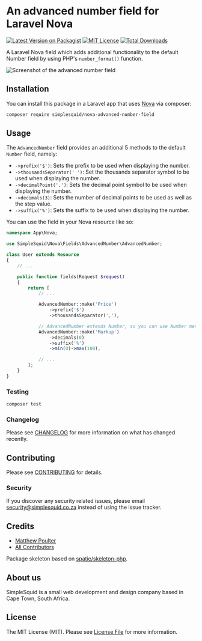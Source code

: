 # An advanced number field for Laravel Nova

[![Latest Version on Packagist](https://img.shields.io/packagist/v/simplesquid/nova-advanced-number-field.svg?style=flat-square)](https://packagist.org/packages/simplesquid/nova-advanced-number-field)
[![MIT License](https://img.shields.io/badge/license-MIT-brightgreen.svg?style=flat-square)](LICENSE.md)
[![Total Downloads](https://img.shields.io/packagist/dt/simplesquid/nova-advanced-number-field.svg?style=flat-square)](https://packagist.org/packages/simplesquid/nova-advanced-number-field)

A Laravel Nova field which adds additional functionality to the default Number field by using PHP's `number_format()` function.

![Screenshot of the advanced number field](https://github.com/simplesquid/nova-advanced-number-field/raw/master/docs/screenshot.png)

## Installation

You can install this package in a Laravel app that uses [Nova](https://nova.laravel.com) via composer:

```bash
composer require simplesquid/nova-advanced-number-field
```

## Usage

The `AdvancedNumber` field provides an additional 5 methods to the default `Number` field, namely:

- `->prefix('$')`: Sets the prefix to be used when displaying the number.
- `->thousandsSeparator(' ')`: Set the thousands separator symbol to be used when displaying the number.
- `->decimalPoint('.')`: Sets the decimal point symbol to be used when displaying the number.
- `->decimals(3)`: Sets the number of decimal points to be used as well as the step value.
- `->suffix('%')`: Sets the suffix to be used when displaying the number.

You can use the field in your Nova resource like so:

```php
namespace App\Nova;

use SimpleSquid\Nova\Fields\AdvancedNumber\AdvancedNumber;

class User extends Resource
{
    // ...

    public function fields(Request $request)
    {
        return [
            // ...

            AdvancedNumber::make('Price')
                ->prefix('$')
                ->thousandsSeparator(','),

            // AdvancedNumber extends Number, so you can use Number methods too:
            AdvancedNumber::make('Markup')
                ->decimals(0)
                ->suffix('%')
                ->min(0)->max(100),

            // ...
        ];
    }
}
```

### Testing

``` bash
composer test
```

### Changelog

Please see [CHANGELOG](CHANGELOG.md) for more information on what has changed recently.

## Contributing

Please see [CONTRIBUTING](CONTRIBUTING.md) for details.

### Security

If you discover any security related issues, please email security@simplesquid.co.za instead of using the issue tracker.

## Credits

- [Matthew Poulter](https://github.com/mdpoulter)
- [All Contributors](../../contributors)

Package skeleton based on [spatie/skeleton-php](https://github.com/spatie/skeleton-php).

## About us

SimpleSquid is a small web development and design company based in Cape Town, South Africa.

## License

The MIT License (MIT). Please see [License File](LICENSE.md) for more information.
